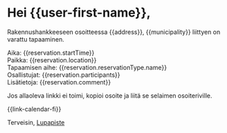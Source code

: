 # Hei {{user-first-name}},

Rakennushankkeeseen osoitteessa {{address}}, {{municipality}} liittyen on varattu tapaaminen.

Aika: {{reservation.startTime}}  
Paikka: {{reservation.location}}  
Tapaamisen aihe: {{reservation.reservationType.name}}  
Osallistujat: {{reservation.participants}}  
Lis&auml;tietoja: {{reservation.comment}}  

Jos allaoleva linkki ei toimi, kopioi osoite ja liit&auml; se selaimen osoiteriville.

{{link-calendar-fi}}

Terveisin,
[Lupapiste](https://www.lupapiste.fi/)
